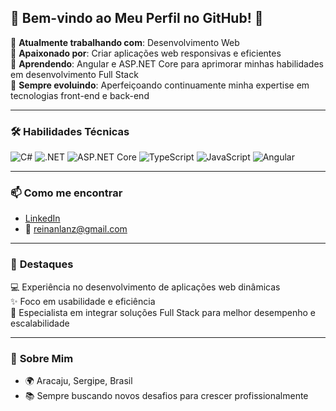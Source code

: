 ## 🚀 Bem-vindo ao Meu Perfil no GitHub! 👋  

🔭 **Atualmente trabalhando com**: Desenvolvimento Web  
💼 **Apaixonado por**: Criar aplicações web responsivas e eficientes  
🌱 **Aprendendo**: Angular e ASP.NET Core para aprimorar minhas habilidades em desenvolvimento Full Stack  
🚀 **Sempre evoluindo**: Aperfeiçoando continuamente minha expertise em tecnologias front-end e back-end  

---

### 🛠️ **Habilidades Técnicas**

<p align="left">
  <img src="https://img.shields.io/badge/-C%23-239120?logo=csharp&logoColor=white&style=flat" alt="C#">
  <img src="https://img.shields.io/badge/-.NET-512BD4?logo=dotnet&logoColor=white&style=flat" alt=".NET">
  <img src="https://img.shields.io/badge/-ASP.NET%20Core-512BD4?logo=dotnet&logoColor=white&style=flat" alt="ASP.NET Core">
  <img src="https://img.shields.io/badge/-TypeScript-3178C6?logo=typescript&logoColor=white&style=flat" alt="TypeScript">
  <img src="https://img.shields.io/badge/-JavaScript-F7DF1E?logo=javascript&logoColor=black&style=flat" alt="JavaScript">
  <img src="https://img.shields.io/badge/-Angular-DD0031?logo=angular&logoColor=white&style=flat" alt="Angular">
</p>

---

### 📫 **Como me encontrar**
- [LinkedIn](https://www.linkedin.com/in/reinan-santana-24ab05301/)  
- 📧 [reinanlanz@gmail.com](mailto:reinanlanz@gmail.com)  

---

### 🌟 **Destaques**
💻 Experiência no desenvolvimento de aplicações web dinâmicas  
✨ Foco em usabilidade e eficiência  
🔗 Especialista em integrar soluções Full Stack para melhor desempenho e escalabilidade  

---

### 🧠 **Sobre Mim**
- 🌍 Aracaju, Sergipe, Brasil  
- 📚 Sempre buscando novos desafios para crescer profissionalmente  
